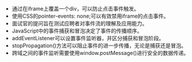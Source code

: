 - 通过在iframe上覆盖一个div，可以防止点击事件触发。
- 使用CSS的pointer-events: none;可以有效禁用iframe的点击事件。
- 面试官的提问旨在测试应聘者对事件流的理解及应用能力。
- JavaScript中的事件捕获和冒泡决定了事件的传播顺序。
- addEventListener可以设置事件监听器，并区分捕获和冒泡阶段。
- stopPropagation()方法可以阻止事件的进一步传播，无论是捕获还是冒泡。
- 跨域之间的事件监听需要使用window.postMessage()进行安全的数据传递。
